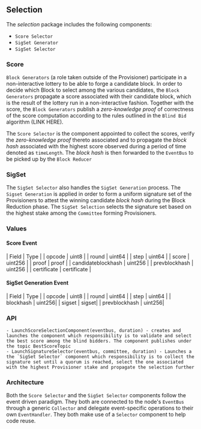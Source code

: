 ## Selection

The _selection_ package includes the following components:

- `Score Selector`
- `SigSet Generator`
- `SigSet Selector`

### Score

`Block Generators` (a role taken outside of the Provisioner) participate in a non-interactive lottery to be able to forge a candidate block. In order to decide which Block to select among the various candidates, the `Block Generators` propagate a score associated with their candidate block, which is the result of the lottery run in a non-interactive fashion. Together with the score, the `Block Generators` publish a _zero-knowledge proof_ of correctness of the score computation according to the rules outlined in the `Blind Bid` algorithm (LINK HERE).

The `Score Selector` is the component appointed to collect the scores, verify the _zero-knowledge proof_ thereto associated and to propagate the _block hash_ associated with the highest score observed during a period of time denoted as `timeLength`. The _block hash_ is then forwarded to the `EventBus` to be picked up by the `Block Reducer`

### SigSet

The `SigSet Selector` also handles the `SigSet Generation` process. The `Sigset Generation` is applied in order to form a uniform signature set of the Provisioners to attest the winning candidate _block hash_ during the Block Reduction phase. The `SigSet Selection` selects the signature set based on the highest stake among the `Committee` forming Provisioners.

### Values

#### Score Event

| Field | Type |
| opcode | uint8 |
| round | uint64 |
| step | uint64 |
| score | uint256 |
| proof | proof |
| candidateblockhash | uint256 |
| prevblockhash | uint256 |
| certificate | certificate |

#### SigSet Generation Event

| Field | Type |
| opcode | uint8 |
| round | uint64 |
| step | uint64 |
| blockhash | uint256|
| sigset | sigset|
| prevblockhash | uint256|

### API

    - LaunchScoreSelectionComponent(eventbus, duration) - creates and launches the component which responsibility is to validate and select the best score among the blind bidders. The component publishes under the topic BestScoreTopic
    - LaunchSignatureSelector(eventbus, committee, duration) - Launches a the `SigSet Selector` component which responsibility is to collect the signature set until a quorum is reached, select the one associated with the highest Provisioner stake and propagate the selection further

### Architecture

Both the `Score Selector` and the `SigSet Selector` components follow the event driven paradigm. They both are connected to the node's `EventBus` through a generic `Collector` and delegate event-specific operations to their own `EventHandler`. They both make use of a `Selector` component to help code reuse.

